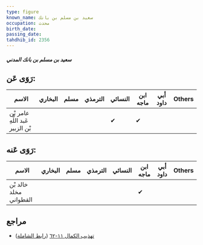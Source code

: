 ```yaml
---
type: figure
known_name: سعيد بن مسلم بن بانك
occupation: محدث
birth_date:
passing_date:
tahdhib_id: 2356
---
```

##### سعيد بن مسلم بن بانك المدني

## رَوَى عَن:
| الاسم                            | البخاري | مسلم | الترمذي | النسائي | ابن ماجه | أبي داود | Others |
| -------------------------------- | ------- | ---- | ------- | ------- | -------- | -------- | ------ |
| عامر بْن عَبد اللَّهِ بْن الزبير |         |      |         | ✔       | ✔        |          |        |
## رَوَى عَنه:
| الاسم                  | البخاري | مسلم | الترمذي | النسائي | ابن ماجه | أبي داود | Others |
| ---------------------- | ------- | ---- | ------- | ------- | -------- | -------- | ------ |
| خالد بْن مخلد القطواني |         |      |         |         | ✔        |          |        |
## مراجع
- [تهذيب الكمال ١١-٦٢](obsidian://open?vault=Tahdhib-al-Kamal&file=Figures/٢٣٥٦-سعيد%20بن%20مسلم%20بن%20بانك%20المدني) ([رابط الشاملة](https://shamela.ws/book/3722/5382))